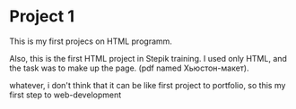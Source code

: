 # Project 1
This is my first projecs on HTML programm.

Also, this is the first HTML project in Stepik training. I used only HTML, and the task was to make up the page. (pdf named Хьюстон-макет).

whatever, i don't think that it can be like first project to portfolio, so this my first step to web-development

